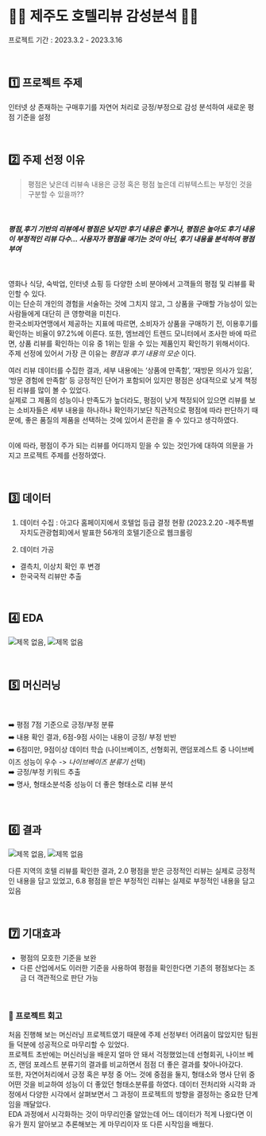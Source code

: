# :palm_tree::hotel: 제주도 호텔리뷰 감성분석 :hotel::palm_tree:
프로젝트 기간 : 2023.3.2 - 2023.3.16
  
  <br/>


## :one: 프로젝트 주제 ##

인터넷 상 존재하는 구매후기를 자연어 처리로 긍정/부정으로 감성 분석하여 새로운 평점 기준을 설정

<br/>

## :two: 주제 선정 이유 ##

> 평점은 낮은데 리뷰속 내용은 긍정 혹은 평점 높은데 리뷰텍스트는 부정인 것을 구분할 수 있을까??

</br>

#### _평점,후기 기반의 리뷰에서 평점은 낮지만 후기 내용은 좋거나, 평점은 높아도 후기 내용이 부정적인 리뷰 다수… 사용자가 평점을 매기는 것이 아닌, 후기 내용을 분석하여 평점 부여_ ####
</br>


 영화나 식당, 숙박업, 인터넷 쇼핑 등 다양한 소비 분야에서 고객들의 평점 및 리뷰를 확인할 수 있다. <br/>
이는 단순히 개인의 경험을 서술하는 것에 그치지 않고, 그 상품을 구매할 가능성이 있는 사람들에게 대단히 큰 영향력을 미친다. <br/>
한국소비자연맹에서 제공하는 지표에 따르면, 소비자가 상품을 구매하기 전, 이용후기를 확인하는 비율이 97.2%에 이른다. 또한, 엠브레인 트렌드 모니터에서 조사한 바에 따르면, 상품 리뷰를 확인하는 이유 중 1위는 믿을 수 있는 제품인지 확인하기 위해서이다. <br/>
주제 선정에 있어서 가장 큰 이유는 _평점과 후기 내용의 모순_ 이다. 
</br>

 여러 리뷰 데이터를 수집한 결과, 세부 내용에는 ‘상품에 만족함’, ‘재방문 의사가 있음’, ‘방문 경험에 만족함’ 등 긍정적인 단어가 포함되어 있지만 평점은 상대적으로 낮게 책정된 리뷰를 많이 볼 수 있었다. <br/>
실제로 그 제품의 성능이나 만족도가 높더라도, 평점이 낮게 책정되어 있으면 리뷰를 보는 소비자들은 세부 내용을 하나하나 확인하기보단 직관적으로 평점에 따라 판단하기 때문에, 좋은 품질의 제품을 선택하는 것에 있어서 혼란을 줄 수 있다고 생각하였다. 
</br>
</br>

이에 따라, 평점이 주가 되는 리뷰를 어디까지 믿을 수 있는 것인가에 대하여 의문을 가지고 프로젝트 주제를 선정하였다.

<br/>

## :three: 데이터 ##

1) 데이터 수집
: 아고다 홈페이지에서 호텔업 등급 결정 현황 (2023.2.20 -제주특별자치도관광협회)에서 발표한 56개의 호텔기준으로 웹크롤링

2) 데이터 가공
- 결측치, 이상치 확인 후 변경
- 한국국적 리뷰만 추출

<br/>

## :four: EDA ##
![제목 없음](https://user-images.githubusercontent.com/122995812/226657583-45cf4aa4-67a1-4c2c-8ec2-525dccd073c8.png), ![제목 없음](https://user-images.githubusercontent.com/122995812/226657917-5ca21082-0aa2-4fa5-9a25-e563e3a900c4.png)


<br/>

## :five: 머신러닝 ##
</br>

➡️ 평점 7점 기준으로 긍정/부정 분류
</br>
➡️ 내용 확인 결과, 6점-9점 사이는 내용이 긍정/ 부정 반반
</br>
➡️ 6점미만, 9점이상 데이터 학습 (나이브베이즈, 선형회귀, 랜덤포레스트 중 나이브베이즈 성능이 우수 ->  _나이브베이즈 분류기_ 선택)
</br>
➡️ 긍정/부정 키워드 추출 
</br>
➡️ 명사, 형태소분석중 성능이 더 좋은 형태소로 리뷰 분석

<br/>

## :six: 결과 ##

![제목 없음](https://user-images.githubusercontent.com/122995812/226656905-dfcd92eb-1227-43b7-a9b2-49bfdfd1c2b8.png), ![제목 없음](https://user-images.githubusercontent.com/122995812/226657125-c946a02c-fbef-4a3d-9b99-ea57171ffb4e.png)

다른 지역의 호텔 리뷰를 확인한 결과, 2.0 평점을 받은 긍정적인 리뷰는 실제로 긍정적인 내용을 담고 있었고, 6.8 평점을 받은 부정적인 리뷰는 실제로 부정적인 내용을 담고 있음

<br/>

## 7️⃣ 기대효과
- 평점의 모호한 기준을 보완
-  다른 산업에서도 이러한 기준을 사용하여 평점을 확인한다면 기존의 평점보다는 조금 더 객관적으로 판단 가능

</br>

### 🤔 프로젝트 회고 ###
 처음 진행해 보는 머신러닝 프로젝트였기 때문에 주제 선정부터 어려움이 많았지만 팀원들 덕분에 성공적으로 마무리할 수 있었다.<br/>
프로젝트 초반에는 머신러닝을 배운지 얼마 안 돼서 걱정했었는데 선형회귀, 나이브 베즈, 랜덤 포레스트 분류기의 결과를 비교하면서 점점 더 좋은 결과를 찾아나아갔다. <br/>
 또한, 자연어처리에서 긍정 혹은 부정 중 어느 것에 중점을 둘지, 형태소와 명사 단위 중 어떤 것을 비교하여 성능이 더 좋았던 형태소분류를 하였다. 데이터 전처리와 시각화 과정에서 다양한 시각에서 살펴보면서 그 과정이 프로젝트의 방향을 결정하는 중요한 단계임을 깨달았다.<br/>
 EDA 과정에서 시각화하는 것이 마무리인줄 알았는데 어느 데이터가 적게 나왔다면 이유가 뭔지 알아보고 추론해보는 게 마무리이자 또 다른 시작임을 배웠다.
 




